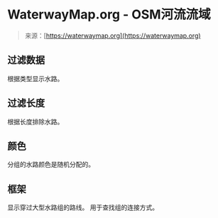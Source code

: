 <!--yml

category: 未分类

date: 2024-05-27 15:02:25

-->

# WaterwayMap.org - OSM河流流域

> 来源：[https://waterwaymap.org](https://waterwaymap.org)

## 过滤数据

根据类型显示水路。

<template x-if="!$store.tilesets_loaded"></template><template x-if="$store.tilesets_loaded"></template>

## 过滤长度

根据长度排除水路。

## 颜色

分组的水路颜色是随机分配的。

## 框架

显示穿过大型水路组的路线。 用于查找组的连接方式。

<template id="data_age" x-data="" x-if="$store.tilesets_loaded"></template>
